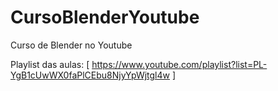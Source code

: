 # CursoBlenderYoutube
Curso de Blender no Youtube

Playlist das aulas:
[ https://www.youtube.com/playlist?list=PL-YgB1cUwWX0faPlCEbu8NjyYpWjtgl4w ]


